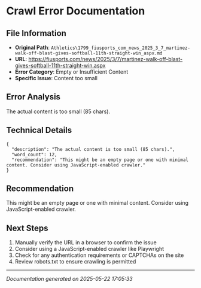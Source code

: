 # Crawl Error Documentation

## File Information
- **Original Path**: `Athletics\1799_fiusports_com_news_2025_3_7_martinez-walk-off-blast-gives-softball-11th-straight-win_aspx.md`
- **URL**: https://fiusports.com/news/2025/3/7/martinez-walk-off-blast-gives-softball-11th-straight-win.aspx
- **Error Category**: Empty or Insufficient Content
- **Specific Issue**: Content too small

## Error Analysis
The actual content is too small (85 chars).

## Technical Details
```
{
  "description": "The actual content is too small (85 chars).",
  "word_count": 12,
  "recommendation": "This might be an empty page or one with minimal content. Consider using JavaScript-enabled crawler."
}
```

## Recommendation
This might be an empty page or one with minimal content. Consider using JavaScript-enabled crawler.

## Next Steps
1. Manually verify the URL in a browser to confirm the issue
2. Consider using a JavaScript-enabled crawler like Playwright
3. Check for any authentication requirements or CAPTCHAs on the site
4. Review robots.txt to ensure crawling is permitted

---
*Documentation generated on 2025-05-22 17:05:33*
